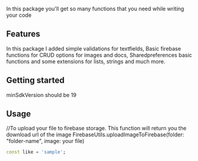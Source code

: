 <!--
This README describes the package. If you publish this package to pub.dev,
this README's contents appear on the landing page for your package.

For information about how to write a good package README, see the guide for
[writing package pages](https://dart.dev/guides/libraries/writing-package-pages).

For general information about developing packages, see the Dart guide for
[creating packages](https://dart.dev/guides/libraries/create-library-packages)
and the Flutter guide for
[developing packages and plugins](https://flutter.dev/developing-packages).
-->

  In this package you'll get so many functions that you need while writing your code

## Features

  In this package I added simple validations for textfields, Basic firebase functions for CRUD options for images and docs, Sharedpreferences basic functions and some extensions for lists, strings and much more.

## Getting started

  minSdkVersion should be 19

## Usage
//To upload your file to firebase storage. This function will return you the download url of the image
FirebaseUtils.uploadImageToFirebase(folder: "folder-name", image: your file)

```dart
const like = 'sample';
```
